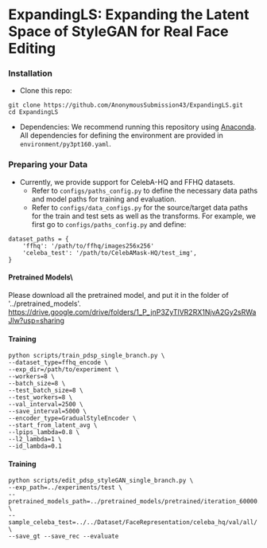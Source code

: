 # ExpandingLS: Expanding the Latent Space of StyleGAN for Real Face Editing

### Installation
- Clone this repo:
``` 
git clone https://github.com/AnonymousSubmission43/ExpandingLS.git
cd ExpandingLS
```
- Dependencies:
We recommend running this repository using [Anaconda](https://docs.anaconda.com/anaconda/install/).
All dependencies for defining the environment are provided in `environment/py3pt160.yaml`.


### Preparing your Data
- Currently, we provide support for CelebA-HQ and FFHQ datasets.
    - Refer to `configs/paths_config.py` to define the necessary data paths and model paths for training and evaluation.
    - Refer to `configs/data_configs.py` for the source/target data paths for the train and test sets
      as well as the transforms.
For example, we first go to `configs/paths_config.py` and define:
``` 
dataset_paths = {
    'ffhq': '/path/to/ffhq/images256x256'
    'celeba_test': '/path/to/CelebAMask-HQ/test_img',
}
```

#### **Pretrained Models**\
Please download all the pretrained model, and put it in the folder of '../pretrained_models'.
https://drive.google.com/drive/folders/1_P_jnP3ZyTlVR2RX1NjvA2Gy2sRWaJlw?usp=sharing


#### **Training**
```
python scripts/train_pdsp_single_branch.py \
--dataset_type=ffhq_encode \
--exp_dir=/path/to/experiment \
--workers=8 \
--batch_size=8 \
--test_batch_size=8 \
--test_workers=8 \
--val_interval=2500 \
--save_interval=5000 \
--encoder_type=GradualStyleEncoder \
--start_from_latent_avg \
--lpips_lambda=0.8 \
--l2_lambda=1 \
--id_lambda=0.1
```

#### **Training**
```
python scripts/edit_pdsp_styleGAN_single_branch.py \
--exp_path=../experiments/test \
--pretrained_models_path=../pretrained_models/pretrained/iteration_60000.pt \
--sample_celeba_test=../../Dataset/FaceRepresentation/celeba_hq/val/all/ \
--save_gt --save_rec --evaluate
```
